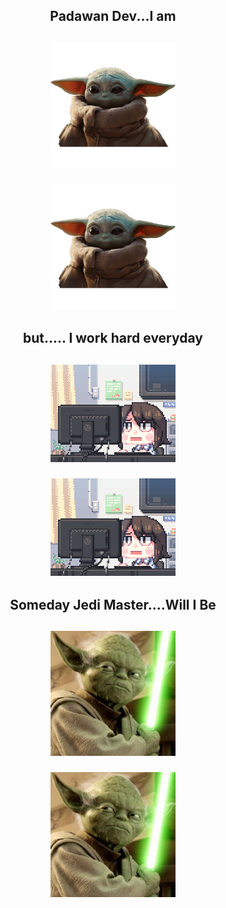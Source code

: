 <h2 align="center"> Padawan Dev...I am<h2></p>
<p align="center"><img src="yodababy.jpg" width="200"/></p>	<p align="center">
<img src="https://github.com/andreazomoza/andreazomoza/blob/master/yodababy.jpg" width="200"/></p>
<h2 align="center"> but..... I work hard everyday<h2></p>
<p align="center"><img src="wh.gif" width="200"/></p>	<p align="center">
 <img src="https://github.com/andreazomoza/andreazomoza/blob/master/wh.gif" width="200"/></p>
<h2 align="center"> Someday Jedi Master....Will I Be<h2></p>
<p align="center"><img src="jedi.jpg" width="200"/></p>	<p align="center">
 <img src="https://github.com/andreazomoza/andreazomoza/blob/master/jedi.jpg" width="200"/></p>
